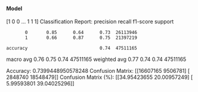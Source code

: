 #### Model
[1 0 0 ... 1 1 1]
Classification Report:
              precision    recall  f1-score   support

           0       0.85      0.64      0.73  26113946
           1       0.66      0.87      0.75  21397219

    accuracy                           0.74  47511165
   macro avg       0.76      0.75      0.74  47511165
weighted avg       0.77      0.74      0.74  47511165

Accuracy: 0.7399448950578248
Confusion Matrix:
[[16607165  9506781]
 [ 2848740 18548479]]
Confusion Matrix (%):
[[34.95423655 20.00957249]
 [ 5.99593801 39.04025296]]
